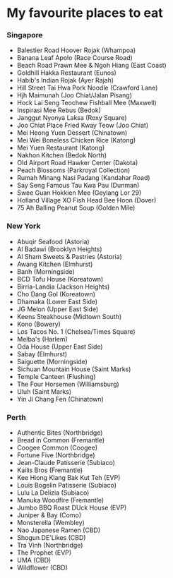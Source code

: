 # My favourite places to eat

### Singapore

* Balestier Road Hoover Rojak (Whampoa)
* Banana Leaf Apolo (Race Course Road)
* Beach Road Prawn Mee & Ngoh Hiang (East Coast)
* Goldhill Hakka Restaurant (Eunos)
* Habib's Indian Rojak (Ayer Rajah)
* Hill Street Tai Hwa Pork Noodle (Crawford Lane)
* Hjh Maimunah (Joo Chiat/Jalan Pisang)
* Hock Lai Seng Teochew Fishball Mee (Maxwell)
* Inspirasi Mee Rebus (Bedok)
* Janggut Nyonya Laksa (Roxy Square)
* Joo Chiat Place Fried Kway Teow (Joo Chiat)
* Mei Heong Yuen Dessert (Chinatown)
* Mei Wei Boneless Chicken Rice (Katong)
* Mei Yuen Restaurant (Katong)
* Nakhon Kitchen (Bedok North)
* Old Airport Road Hawker Center (Dakota)
* Peach Blossoms (Parkroyal Collection)
* Rumah Minang Nasi Padang (Kandahar Road)
* Say Seng Famous Tau Kwa Pau (Dunman)
* Swee Guan Hokkien Mee (Geylang Lor 29)
* Holland Village XO Fish Head Bee Hoon (Dover)
* 75 Ah Balling Peanut Soup (Golden Mile)

  

### New York

* Abuqir Seafood (Astoria)
* Al Badawi (Brooklyn Heights)
* Al Sham Sweets & Pastries (Astoria)
* Awang Kitchen (Elmhurst)
* Banh (Morningside)
* BCD Tofu House (Koreatown)
* Birria-Landia (Jackson Heights)
* Cho Dang Gol (Koreatown)
* Dhamaka (Lower East Side)
* JG Melon (Upper East Side)
* Keens Steakhouse (Midtown South)
* Kono (Bowery)
* Los Tacos No. 1 (Chelsea/Times Square)
* Melba's (Harlem)
* Oda House (Upper East Side)
* Sabay (Elmhurst)
* Saiguette (Morningside)
* Sichuan Mountain House (Saint Marks)
* Temple Canteen (Flushing)
* The Four Horsemen (Williamsburg)
* Uluh (Saint Marks)
* Yin Ji Chang Fen (Chinatown)



### Perth

* Authentic Bites (Northbridge)
* Bread in Common (Fremantle)
* Coogee Common (Coogee)
* Fortune Five (Northbridge)
* Jean-Claude Patisserie (Subiaco)
* Kailis Bros (Fremantle)
* Kee Hiong Klang Bak Kut Teh (EVP)
* Louis Bogelin Patisserie (Subiaco)
* Lulu La Delizia (Subiaco)
* Manuka Woodfire (Fremantle)
* Jumbo BBQ Roast DUck House (EVP)
* Juniper & Bay (Como)
* Monsterella (Wembley)
* Nao Japanese Ramen (CBD)
* Shogun DE'Likes (CBD)
* Tra Vinh (Northbridge)
* The Prophet (EVP)
* UMA (CBD)
* Wildflower (CBD)
